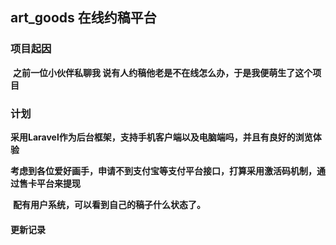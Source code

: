 ## art_goods 在线约稿平台

### 项目起因

​	**之前一位小伙伴私聊我 说有人约稿他老是不在线怎么办，于是我便萌生了这个项目**

### 计划

​	**采用Laravel作为后台框架，支持手机客户端以及电脑端吗，并且有良好的浏览体验**

​	**考虑到各位爱好画手，申请不到支付宝等支付平台接口，打算采用激活码机制，通过售卡平台来提现**

​	**配有用户系统，可以看到自己的稿子什么状态了。**

#### 更新记录